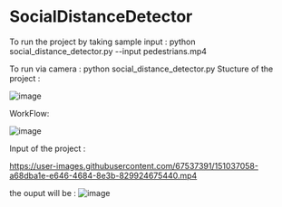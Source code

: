 # SocialDistanceDetector
To run the project by taking sample input :
python social_distance_detector.py --input pedestrians.mp4


To run via camera :
python social_distance_detector.py
Stucture of the project :


![image](https://user-images.githubusercontent.com/67537391/147066892-af691269-1775-4217-b75d-dd69a4c589f5.png)



WorkFlow:


![image](https://user-images.githubusercontent.com/67537391/151039181-605c1b40-2b2a-4921-aaee-d815fd80321a.png)


Input of the project :



https://user-images.githubusercontent.com/67537391/151037058-a68dba1e-e646-4684-8e3b-829924675440.mp4

the ouput will be :
![image](https://user-images.githubusercontent.com/67537391/151038887-cf168f50-e2a2-43eb-a0c1-b05a2ed3c39d.png)

